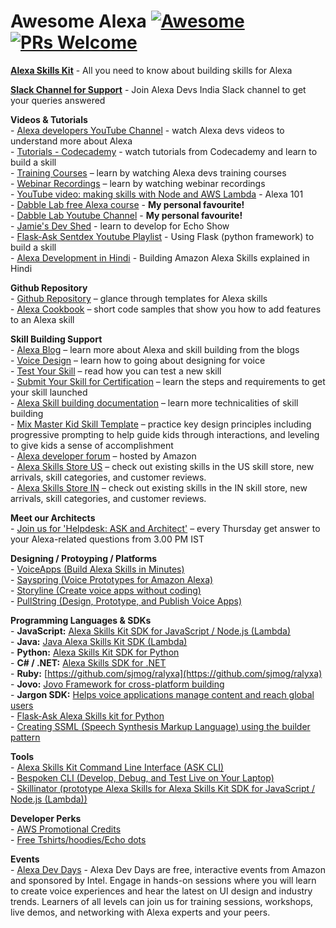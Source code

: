 # Awesome Alexa [![Awesome](https://cdn.rawgit.com/sindresorhus/awesome/d7305f38d29fed78fa85652e3a63e154dd8e8829/media/badge.svg)](https://github.com/sindresorhus/awesome) [![PRs Welcome](https://img.shields.io/badge/PRs-welcome-brightgreen.svg?style=flat-square)](http://makeapullrequest.com)

[**Alexa Skills Kit**](https://developer.amazon.com/en-in/alexa-skills-kit?&sc_channel=Referrals&sc_campaign=VirtualHack_HE_Feb&sc_publisher=HE&sc_content=VirtualHackPromo&sc_funnel=Discover&sc_country=IN&sc_medium=HEPromos&sc_segment=IndiaDevs&sc_trackingcode=REF_IN_ASKINLandingPage_FebHack_HE) \- All you need to know about building skills for Alexa

[**Slack Channel for Support**](https://join.slack.com/t/alexadevsindia/shared_invite/enQtMzE3MDk0OTUzNjAyLWI4ODdjZGQ2NzVmMjA5ZWY2OGYxMDYzZWE0NjllZmM2NGI3NGJhNDE0MzdjYjkxNDEwMGMzYjUzODM0OWJkY2E) \- Join Alexa Devs India Slack channel to get your queries answered

**Videos & Tutorials**  
\- [Alexa developers YouTube Channel](https://www.youtube.com/AlexaDevelopers) \- watch Alexa devs videos to understand more about Alexa  
\- [Tutorials - Codecademy](https://alexa.design/codecademy) \- watch tutorials from Codecademy and learn to build a skill  
\- [Training Courses](https://developer.amazon.com/alexa-skills-kit/alexa-skills-developer-training?&sc_channel=Referrals&sc_campaign=VirtualHack_HE_Feb&sc_publisher=HE&sc_content=VirtualHackPromo&sc_funnel=Discover&sc_country=IN&sc_medium=HEPromos&sc_segment=IndiaDevs&sc_trackingcode=REF_IN_FebHack_HE) – learn by watching Alexa devs training courses  
\- [Webinar Recordings](https://developer.amazon.com/alexa-skills-kit/webinars?&sc_channel=Referrals&sc_campaign=VirtualHack_HE_Feb&sc_publisher=HE&sc_content=VirtualHackPromo&sc_funnel=Discover&sc_country=IN&sc_medium=HEPromos&sc_segment=IndiaDevs&sc_trackingcode=REF_IN_FebHack_HE) – learn by watching webinar recordings  
\- [YouTube video: making skills with Node and AWS Lambda](https://www.youtube.com/watch?v=zt9WdE5kR6g) - Alexa 101  
\- [Dabble Lab free Alexa course](https://learn.dabblelab.com/) - **My personal favourite!**  
\- [Dabble Lab Youtube Channel](https://www.youtube.com/channel/UCfY-LopSxGekh9LruXLjffg) - **My personal favourite!**  
\- [Jamie's Dev Shed](https://www.youtube.com/playlist?list=PL4iXGvrBx4ZMPOMDYsbHwjZdaByEL2W2y) - learn to develop for Echo Show    
\- [Flask-Ask Sentdex Youtube Playlist](https://www.youtube.com/playlist?list=PLQVvvaa0QuDe3E0TlV7q7bFyMqbnO5-TL) - Using Flask (python framework) to build a skill  
\- [Alexa Development in Hindi](https://www.youtube.com/playlist?list=PLeGnn0qRry39iqd3w44KL41eGBHMod-8u) - Building Amazon Alexa Skills explained in Hindi

**Github Repository**  
\- [Github Repository](https://github.com/alexa) – glance through templates for Alexa skills  
\- [Alexa Cookbook](https://github.com/alexa/alexa-cookbook) – short code samples that show you how to add features to an Alexa skill

**Skill Building Support**  
\- [Alexa Blog](https://alexa.design/blog) – learn more about Alexa and skill building from the blogs  
\- [Voice Design](https://developer.amazon.com/designing-for-voice/) – learn how to going about designing for voice  
\- [Test Your Skill](https://developer.amazon.com/blogs/alexa/post/577069bd-d9f9-439a-b4bf-3b0495e3d24b/announcing-new-test-simulator-beta-for-alexa-skills&sc_channel=Referrals&sc_campaign=VirtualHack_HE_Feb&sc_publisher=HE&sc_content=VirtualHackPromo&sc_funnel=Discover&sc_country=IN&sc_medium=HEPromos&sc_segment=IndiaDevs&sc_trackingcode=REF_IN_FebHack_HE) – read how you can test a new skill  
\- [Submit Your Skill for Certification](https://developer.amazon.com/docs/custom-skills/submit-an-alexa-skill-for-certification.html?&sc_channel=Referrals&sc_campaign=VirtualHack_HE_Feb&sc_publisher=HE&sc_content=VirtualHackPromo&sc_funnel=Discover&sc_country=IN&sc_medium=HEPromos&sc_segment=IndiaDevs&sc_trackingcode=REF_IN_FebHack_HE) – learn the steps and requirements to get your skill launched  
\- [Alexa Skill building documentation](https://developer.amazon.com/docs/custom-skills/request-and-response-json-reference.html&sc_channel=Referrals&sc_campaign=VirtualHack_HE_Feb&sc_publisher=HE&sc_content=VirtualHackPromo&sc_funnel=Discover&sc_country=IN&sc_medium=HEPromos&sc_segment=IndiaDevs&sc_trackingcode=REF_IN_FebHack_HE) – learn more technicalities of skill building  
\- [Mix Master Kid Skill Template](https://github.com/alexa/alexa-cookbook/tree/master/games/MixMaster) – practice key design principles including progressive prompting to help guide kids through interactions, and leveling to give kids a sense of accomplishment  
\- [Alexa developer forum](https://forums.developer.amazon.com/spaces/165/index.html?&sc_channel=Referrals&sc_campaign=VirtualHack_HE_Feb&sc_publisher=HE&sc_content=VirtualHackPromo&sc_funnel=Discover&sc_country=IN&sc_medium=HEPromos&sc_segment=IndiaDevs&sc_trackingcode=REF_IN_FebHack_HE) – hosted by Amazon  
\- [Alexa Skills Store US](https://www.amazon.com/b?node=13727921011) – check out existing skills in the US skill store, new arrivals, skill categories, and customer reviews.  
\- [Alexa Skills Store IN](https://amazon.in/skills) – check out existing skills in the IN skill store, new arrivals, skill categories, and customer reviews.

**Meet our Architects**  
\- [Join us for 'Helpdesk: ASK and Architect'](https://register.gotowebinar.com/rt/6354443123252188675) – every Thursday get answer to your Alexa-related questions from 3.00 PM IST

**Designing / Protoyping / Platforms**  
\- [VoiceApps (Build Alexa Skills in Minutes)](https://voiceapps.com/)  
\- [Sayspring (Voice Prototypes for Amazon Alexa)](https://www.sayspring.com/)  
\- [Storyline (Create voice apps without coding)](https://getstoryline.com)  
\- [PullString (Design, Prototype, and Publish Voice Apps)](https://www.pullstring.com/)

**Programming Languages & SDKs**  
\- **JavaScript:** [Alexa Skills Kit SDK for JavaScript / Node.js (Lambda)](https://github.com/alexa/alexa-skills-kit-sdk-for-nodejs)  
\- **Java:** [Java Alexa Skills Kit SDK (Lambda)](https://github.com/amzn/alexa-skills-kit-java)   
\- **Python:** [Alexa Skills Kit SDK for Python](https://github.com/alexa/alexa-skills-kit-sdk-for-python)  
\- **C# / .NET:** [Alexa Skills SDK for .NET](https://github.com/timheuer/alexa-skills-dotnet)   
\- **Ruby:** [https://github.com/sjmog/ralyxa](https://github.com/sjmog/ralyxa)  
\- **Jovo:** [Jovo Framework for cross-platform building](https://www.jovo.tech/)  
\- **Jargon SDK:** [Helps voice applications manage content and reach global users](https://jargon.com/sdk/)  
\- [Flask-Ask Alexa Skills kit for Python](https://github.com/johnwheeler/flask-ask)  
\- [Creating SSML (Speech Synthesis Markup Language) using the builder pattern](https://github.com/mandnyc/ssml-builder)  

**Tools**  
\- [Alexa Skills Kit Command Line Interface (ASK CLI)](https://developer.amazon.com/docs/smapi/quick-start-alexa-skills-kit-command-line-interface.html)  
\- [Bespoken CLI (Develop, Debug, and Test Live on Your Laptop)](https://bespoken.io/alexa-skills/)  
\- [Skillinator (prototype Alexa Skills for Alexa Skills Kit SDK for JavaScript / Node.js (Lambda))](https://skillinator.io/)

**Developer Perks**  
\- [AWS Promotional Credits](https://developer.amazon.com/alexa-skills-kit/alexa-aws-credits)  
\- [Free Tshirts/hoodies/Echo dots](https://developer.amazon.com/alexa-skills-kit/alexa-developer-skill-promotion) 

**Events**  
\- [Alexa Dev Days](https://developer.amazon.com/alexa/devday) - Alexa Dev Days are free, interactive events from Amazon and sponsored by Intel. Engage in hands-on sessions where you will learn to create voice experiences and hear the latest on UI design and industry trends. Learners of all levels can join us for training sessions, workshops, live demos, and networking with Alexa experts and your peers.
